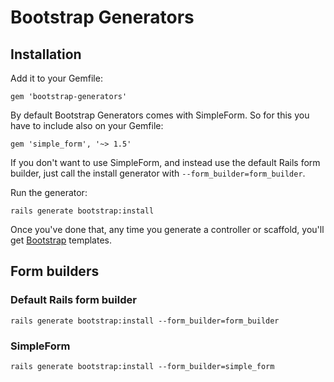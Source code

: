 # Bootstrap Generators

## Installation

Add it to your Gemfile:

  `gem 'bootstrap-generators'`

By default Bootstrap Generators comes with SimpleForm. So for this you have to include also on your Gemfile:

  `gem 'simple_form', '~> 1.5'`

If you don't want to use SimpleForm, and instead use the default Rails form builder, just call the install generator with `--form_builder=form_builder`.

Run the generator:

  `rails generate bootstrap:install`

Once you've done that, any time you generate a controller or scaffold, you'll get [Bootstrap](http://twitter.github.com/bootstrap/) templates.

## Form builders

### Default Rails form builder

  `rails generate bootstrap:install --form_builder=form_builder`

### SimpleForm

  `rails generate bootstrap:install --form_builder=simple_form`

